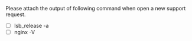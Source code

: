 Please attach the output of following command when open a new support request.

- [ ] lsb_release -a
- [ ] nginx -V
